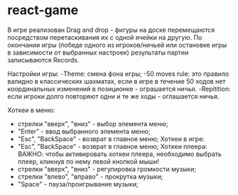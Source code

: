 # react-game

В игре реализован Drag and drop - фигуры на доске перемещаются посредством перетаскивания их с одной ячейки на другую.
По окончании игры (победе одного из игроков/ничьей или остановке игры в зависимости от выбранных настроек) результаты партии записываются Records.

Настройки игры:
-Theme: смена фона игры;
-50 moves rule: это правило валидно в классических шахматах, если в игре в течение 50 ходов нет координальных изменений в позиционке - ограшается ничья.
-Repitition: если игроки долго повторяют одни и те же ходы - оглашается ничья.

Хоткеи в меню:
- стрелки "вверх", "вниз" - выбор элемента меню;
- "Enter" - ввод выбранного элемента меню;
- "Esc", "BackSpace" - возврат в главное меню;
Хоткеи в игре: 
- "Esc", "BackSpace" - возврат в главное меню;
Хоткеи плеера:
ВАЖНО: чтобы активировать хоткеи плеера, необходимо выбрать плеер, кликнув по нему левой кнопкой мыши!
- стрелки "вверх", "вниз" - регулировка громкости музыки;
- стрелки "влево", "вправо" - прокрутка музыки;
- "Space" - пауза/проигрывание музыки;

